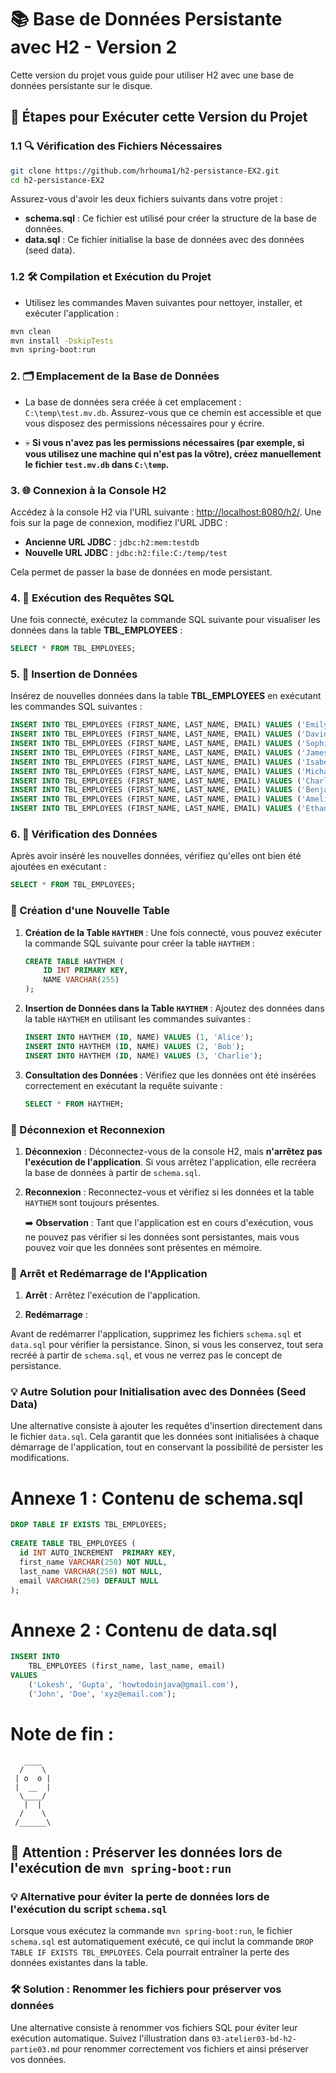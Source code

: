 # 📚 Base de Données Persistante avec H2 - Version 2

Cette version du projet vous guide pour utiliser H2 avec une base de données persistante sur le disque.

## 🚀 Étapes pour Exécuter cette Version du Projet

### 1.1 🔍 Vérification des Fichiers Nécessaires

```bash
git clone https://github.com/hrhouma1/h2-persistance-EX2.git
cd h2-persistance-EX2
```

Assurez-vous d'avoir les deux fichiers suivants dans votre projet :

- **schema.sql** : Ce fichier est utilisé pour créer la structure de la base de données.
- **data.sql** : Ce fichier initialise la base de données avec des données (seed data).

### 1.2 🛠️ Compilation et Exécution du Projet

- Utilisez les commandes Maven suivantes pour nettoyer, installer, et exécuter l'application :

```bash
mvn clean
mvn install -DskipTests
mvn spring-boot:run
```

### 2. 🗂️ Emplacement de la Base de Données

- La base de données sera créée à cet emplacement : `C:\temp\test.mv.db`. Assurez-vous que ce chemin est accessible et que vous disposez des permissions nécessaires pour y écrire.

- 💀 **Si vous n'avez pas les permissions nécessaires (par exemple, si vous utilisez une machine qui n'est pas la vôtre), créez manuellement le fichier `test.mv.db` dans `C:\temp`.**

### 3. 🌐 Connexion à la Console H2

Accédez à la console H2 via l'URL suivante : [http://localhost:8080/h2/](http://localhost:8080/h2/). Une fois sur la page de connexion, modifiez l'URL JDBC :

- **Ancienne URL JDBC** : `jdbc:h2:mem:testdb`
- **Nouvelle URL JDBC** : `jdbc:h2:file:C:/temp/test`

Cela permet de passer la base de données en mode persistant.

### 4. 🔎 Exécution des Requêtes SQL

Une fois connecté, exécutez la commande SQL suivante pour visualiser les données dans la table **TBL_EMPLOYEES** :

```sql
SELECT * FROM TBL_EMPLOYEES;
```

### 5. 📝 Insertion de Données

Insérez de nouvelles données dans la table **TBL_EMPLOYEES** en exécutant les commandes SQL suivantes :

```sql
INSERT INTO TBL_EMPLOYEES (FIRST_NAME, LAST_NAME, EMAIL) VALUES ('Emily', 'Clark', 'emily.clark@example.com');
INSERT INTO TBL_EMPLOYEES (FIRST_NAME, LAST_NAME, EMAIL) VALUES ('David', 'Taylor', 'david.taylor@example.com');
INSERT INTO TBL_EMPLOYEES (FIRST_NAME, LAST_NAME, EMAIL) VALUES ('Sophia', 'Brown', 'sophia.brown@example.com');
INSERT INTO TBL_EMPLOYEES (FIRST_NAME, LAST_NAME, EMAIL) VALUES ('James', 'Davis', 'james.davis@example.com');
INSERT INTO TBL_EMPLOYEES (FIRST_NAME, LAST_NAME, EMAIL) VALUES ('Isabella', 'Miller', 'isabella.miller@example.com');
INSERT INTO TBL_EMPLOYEES (FIRST_NAME, LAST_NAME, EMAIL) VALUES ('Michael', 'Wilson', 'michael.wilson@example.com');
INSERT INTO TBL_EMPLOYEES (FIRST_NAME, LAST_NAME, EMAIL) VALUES ('Charlotte', 'Moore', 'charlotte.moore@example.com');
INSERT INTO TBL_EMPLOYEES (FIRST_NAME, LAST_NAME, EMAIL) VALUES ('Benjamin', 'Taylor', 'benjamin.taylor@example.com');
INSERT INTO TBL_EMPLOYEES (FIRST_NAME, LAST_NAME, EMAIL) VALUES ('Amelia', 'Anderson', 'amelia.anderson@example.com');
INSERT INTO TBL_EMPLOYEES (FIRST_NAME, LAST_NAME, EMAIL) VALUES ('Ethan', 'Thomas', 'ethan.thomas@example.com');
```

### 6. 🔎 Vérification des Données

Après avoir inséré les nouvelles données, vérifiez qu'elles ont bien été ajoutées en exécutant :

```sql
SELECT * FROM TBL_EMPLOYEES;
```

### 🎯 Création d'une Nouvelle Table

1. **Création de la Table `HAYTHEM`** : Une fois connecté, vous pouvez exécuter la commande SQL suivante pour créer la table `HAYTHEM` :

   ```sql
   CREATE TABLE HAYTHEM (
       ID INT PRIMARY KEY,
       NAME VARCHAR(255)
   );
   ```

2. **Insertion de Données dans la Table `HAYTHEM`** : Ajoutez des données dans la table `HAYTHEM` en utilisant les commandes suivantes :

   ```sql
   INSERT INTO HAYTHEM (ID, NAME) VALUES (1, 'Alice');
   INSERT INTO HAYTHEM (ID, NAME) VALUES (2, 'Bob');
   INSERT INTO HAYTHEM (ID, NAME) VALUES (3, 'Charlie');
   ```

3. **Consultation des Données** : Vérifiez que les données ont été insérées correctement en exécutant la requête suivante :

   ```sql
   SELECT * FROM HAYTHEM;
   ```

### 🔄 Déconnexion et Reconnexion

1. **Déconnexion** : Déconnectez-vous de la console H2, mais **n'arrêtez pas l'exécution de l'application**. Si vous arrêtez l'application, elle recréera la base de données à partir de `schema.sql`.

2. **Reconnexion** : Reconnectez-vous et vérifiez si les données et la table `HAYTHEM` sont toujours présentes.

   ➡️ **Observation** : Tant que l'application est en cours d'exécution, vous ne pouvez pas vérifier si les données sont persistantes, mais vous pouvez voir que les données sont présentes en mémoire.

### 🛑 Arrêt et Redémarrage de l'Application

1. **Arrêt** : Arrêtez l'exécution de l'application.

2. **Redémarrage** :

Avant de redémarrer l'application, supprimez les fichiers `schema.sql` et `data.sql` pour vérifier la persistance. Sinon, si vous les conservez, tout sera recréé à partir de `schema.sql`, et vous ne verrez pas le concept de persistance.

### 💡 Autre Solution pour Initialisation avec des Données (Seed Data)

Une alternative consiste à ajouter les requêtes d'insertion directement dans le fichier `data.sql`. Cela garantit que les données sont initialisées à chaque démarrage de l'application, tout en conservant la possibilité de persister les modifications.


# Annexe 1 : Contenu de schema.sql

```sql
DROP TABLE IF EXISTS TBL_EMPLOYEES;
 
CREATE TABLE TBL_EMPLOYEES (
  id INT AUTO_INCREMENT  PRIMARY KEY,
  first_name VARCHAR(250) NOT NULL,
  last_name VARCHAR(250) NOT NULL,
  email VARCHAR(250) DEFAULT NULL
);
```
# Annexe 2 : Contenu de data.sql
```sql
INSERT INTO 
	TBL_EMPLOYEES (first_name, last_name, email) 
VALUES
  	('Lokesh', 'Gupta', 'howtodoinjava@gmail.com'),
  	('John', 'Doe', 'xyz@email.com');
```



# Note de fin : 

```
   ____  
  /    \ 
 | o  o | 
 |  __  | 
  \____/  
   |  |   
  /    \  
 /______\ 
```

## 🚨 **Attention** : Préserver les données lors de l'exécution de `mvn spring-boot:run`

### 💡 **Alternative** pour éviter la perte de données lors de l'exécution du script `schema.sql`

Lorsque vous exécutez la commande `mvn spring-boot:run`, le fichier `schema.sql` est automatiquement exécuté, ce qui inclut la commande `DROP TABLE IF EXISTS TBL_EMPLOYEES`. Cela pourrait entraîner la perte des données existantes dans la table.

### 🛠️ **Solution** : Renommer les fichiers pour préserver vos données

Une alternative consiste à renommer vos fichiers SQL pour éviter leur exécution automatique. Suivez l'illustration dans `03-atelier03-bd-h2-partie03.md` pour renommer correctement vos fichiers et ainsi préserver vos données.





